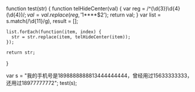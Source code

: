 function test(str) {
    function telHideCenter(val) {
        var reg = /^(\d{3})\d{4}(\d{4})$/;
        val = val.replace(reg, '$1****$2');
        return val;
    }
    var list = s.match(/\d{11}/g),
    result = [];

    list.forEach(function(item, index) {
      str = str.replace(item, telHideCenter(item));
    });

    return str;
  }
  
  var s = "我的手机号是1898888888813444444444，曾经用过15633333333，还用过18977777772";
  test(s);
